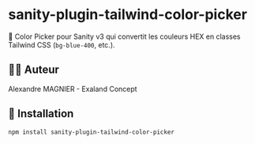 # sanity-plugin-tailwind-color-picker

🎨 Color Picker pour Sanity v3 qui convertit les couleurs HEX en classes Tailwind CSS (`bg-blue-400`, etc.).

## 🧑‍💻 Auteur

Alexandre MAGNIER - Exaland Concept

## 🔌 Installation

```bash
npm install sanity-plugin-tailwind-color-picker


